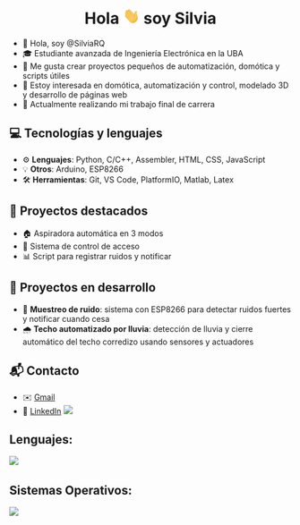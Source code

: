 <h1 align="center">Hola <img src="https://raw.githubusercontent.com/ABSphreak/ABSphreak/master/gifs/Hi.gif" width="30px"> soy Silvia</h1>


- 👋 Hola, soy @SilviaRQ
- 🎓 Estudiante avanzada de Ingeniería Electrónica en la UBA
- 🔧 Me gusta crear proyectos pequeños de automatización, domótica y scripts útiles 
- 👀 Estoy interesada en domótica, automatización y control, modelado 3D y desarrollo de páginas web
- 🚀 Actualmente realizando mi trabajo final de carrera


## 💻 Tecnologías y lenguajes

- ⚙️ **Lenguajes**: Python, C/C++, Assembler, HTML, CSS, JavaScript  
- 💡 **Otros**: Arduino, ESP8266
- 🛠️ **Herramientas**: Git, VS Code, PlatformIO, Matlab, Latex


## 📂 Proyectos destacados

- 🏠 Aspiradora automática en 3 modos 
- 🔐 Sistema de control de acceso  
- 📊 Script para registrar ruidos y notificar


## 🚧 Proyectos en desarrollo

- 🎵 **Muestreo de ruido**: sistema con ESP8266 para detectar ruidos fuertes y notificar cuando cesa  
- 🌧️ **Techo automatizado por lluvia**: detección de lluvia y cierre automático del techo corredizo usando sensores y actuadores


## 📬 Contacto

- ✉️ [Gmail](mailto:sil.ramosq@gmail.com)  
- 💼 [LinkedIn](https://www.linkedin.com/in/silvia-ramos)
  <img height="40" src="https://skillicons.dev/icons?i=gmail,linkedin"/> 
  
<!---
- 💞️ I’m looking to collaborate on ...
- 📫 How to reach me ...
- 🚀 Siempre explorando nuevas herramientas y tecnologías

<h2>Skills</h2>

🌱 Siempre aprendiendo y con ganas de meter mano en lo que sea interesante.
---> 


## Lenguajes:
<img height="40" src="https://skillicons.dev/icons?i=python,C,html,css"/>
 
## Sistemas Operativos:
<img height="40" src="https://skillicons.dev/icons?i=windows,linux"/>



<!---
SilviaRQ/SilviaRQ is a ✨ special ✨ repository because its `README.md` (this file) appears on your GitHub profile.
You can click the Preview link to take a look at your changes.
--->
